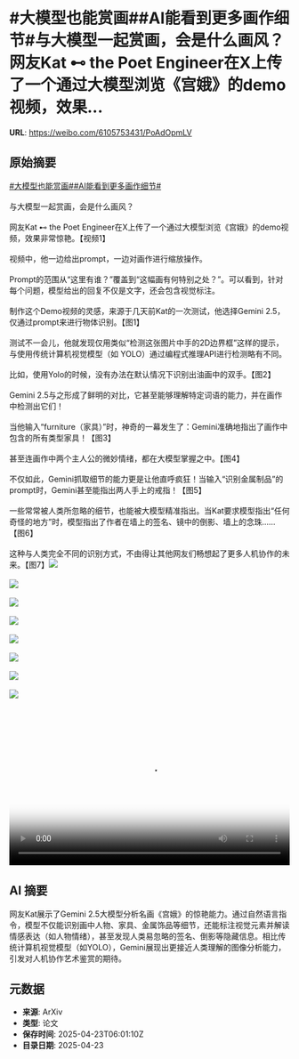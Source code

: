 # #大模型也能赏画##AI能看到更多画作细节#与大模型一起赏画，会是什么画风？网友Kat ⊷ the Poet Engineer在X上传了一个通过大模型浏览《宫娥》的demo视频，效果...

**URL**: https://weibo.com/6105753431/PoAdOpmLV

## 原始摘要

<a href="https://m.weibo.cn/search?containerid=231522type%3D1%26t%3D10%26q%3D%23%E5%A4%A7%E6%A8%A1%E5%9E%8B%E4%B9%9F%E8%83%BD%E8%B5%8F%E7%94%BB%23&amp;extparam=%23%E5%A4%A7%E6%A8%A1%E5%9E%8B%E4%B9%9F%E8%83%BD%E8%B5%8F%E7%94%BB%23" data-hide=""><span class="surl-text">#大模型也能赏画#</span></a><a href="https://m.weibo.cn/search?containerid=231522type%3D1%26t%3D10%26q%3D%23AI%E8%83%BD%E7%9C%8B%E5%88%B0%E6%9B%B4%E5%A4%9A%E7%94%BB%E4%BD%9C%E7%BB%86%E8%8A%82%23&amp;extparam=%23AI%E8%83%BD%E7%9C%8B%E5%88%B0%E6%9B%B4%E5%A4%9A%E7%94%BB%E4%BD%9C%E7%BB%86%E8%8A%82%23" data-hide=""><span class="surl-text">#AI能看到更多画作细节#</span></a><br><br>与大模型一起赏画，会是什么画风？<br><br>网友Kat ⊷ the Poet Engineer在X上传了一个通过大模型浏览《宫娥》的demo视频，效果非常惊艳。【视频1】<br><br>视频中，他一边给出prompt，一边对画作进行缩放操作。<br><br>Prompt的范围从“这里有谁？”覆盖到“这幅画有何特别之处？”。可以看到，针对每个问题，模型给出的回复不仅是文字，还会包含视觉标注。<br><br>制作这个Demo视频的灵感，来源于几天前Kat的一次测试，他选择Gemini 2.5，仅通过prompt来进行物体识别。【图1】<br><br>测试不一会儿，他就发现仅用类似“检测这张图片中手的2D边界框”这样的提示，与使用传统计算机视觉模型（如 YOLO）通过编程式推理API进行检测略有不同。<br><br>比如，使用Yolo的时候，没有办法在默认情况下识别出油画中的双手。【图2】<br><br>Gemini 2.5与之形成了鲜明的对比，它甚至能够理解特定词语的能力，并在画作中检测出它们！<br><br>当他输入“furniture（家具）”时，神奇的一幕发生了：Gemini准确地指出了画作中包含的所有类型家具！【图3】<br><br>甚至连画作中两个主人公的微妙情绪，都在大模型掌握之中。【图4】<br><br>不仅如此，Gemini抓取细节的能力更是让他直呼疯狂！当输入“识别金属制品”的prompt时，Gemini甚至能指出两人手上的戒指！【图5】<br><br>一些常常被人类所忽略的细节，也能被大模型精准指出。当Kat要求模型指出“任何奇怪的地方”时，模型指出了作者在墙上的签名、镜中的倒影、墙上的念珠……【图6】<br><br>这种与人类完全不同的识别方式，不由得让其他网友们畅想起了更多人机协作的未来。【图7】<img style="" src="https://tvax2.sinaimg.cn/large/006Fd7o3ly1i0qp41do5rj317m0u0t9v.jpg" referrerpolicy="no-referrer"><br><br><img style="" src="https://tvax2.sinaimg.cn/large/006Fd7o3gy1i0qozrhydbj30wi1iqhdt.jpg" referrerpolicy="no-referrer"><br><br><img style="" src="https://tvax2.sinaimg.cn/large/006Fd7o3gy1i0qozzw73xj30wc07yn0o.jpg" referrerpolicy="no-referrer"><br><br><img style="" src="https://tvax2.sinaimg.cn/large/006Fd7o3gy1i0qp11q2m8j30ks0sg16j.jpg" referrerpolicy="no-referrer"><br><br><img style="" src="https://tvax1.sinaimg.cn/large/006Fd7o3gy1i0qp1dih8nj30ks0sgan4.jpg" referrerpolicy="no-referrer"><br><br><img style="" src="https://tvax3.sinaimg.cn/large/006Fd7o3gy1i0qp1pgy1lj30ks0sgdt8.jpg" referrerpolicy="no-referrer"><br><br><img style="" src="https://tvax1.sinaimg.cn/large/006Fd7o3gy1i0qp1xny5vj30ks0sgdu8.jpg" referrerpolicy="no-referrer"><br><br><img style="" src="https://tvax4.sinaimg.cn/large/006Fd7o3gy1i0qp29wcepj30w21c81gs.jpg" referrerpolicy="no-referrer"><br><br><br clear="both"><div style="clear: both"></div><video controls="controls" poster="https://tvax4.sinaimg.cn/orj480/006Fd7o3ly1i0qp40w0zwj317m0u0gnn.jpg" style="width: 100%"><source src="https://f.video.weibocdn.com/o0/LHgxoK6Rlx08nHbYONZC010412009yxd0E010.mp4?label=mp4_720p&amp;template=1044x720.25.0&amp;ori=0&amp;ps=1CwnkDw1GXwCQx&amp;Expires=1745391656&amp;ssig=uvbewfBqtU&amp;KID=unistore,video"><source src="https://f.video.weibocdn.com/o0/Oyrtmmqilx08nHbYf5ZK010412005EBV0E010.mp4?label=mp4_hd&amp;template=696x480.25.0&amp;ori=0&amp;ps=1CwnkDw1GXwCQx&amp;Expires=1745391656&amp;ssig=4W3%2BeB4zHA&amp;KID=unistore,video"><source src="https://f.video.weibocdn.com/o0/NeIsY4pklx08nHbY7ny0010412003QDI0E010.mp4?label=mp4_ld&amp;template=520x360.25.0&amp;ori=0&amp;ps=1CwnkDw1GXwCQx&amp;Expires=1745391656&amp;ssig=eUfiWRsJxy&amp;KID=unistore,video"><p>视频无法显示，请前往<a href="https://video.weibo.com/show?fid=1034%3A5158589866901527" target="_blank" rel="noopener noreferrer">微博视频</a>观看。</p></video>

## AI 摘要

网友Kat展示了Gemini 2.5大模型分析名画《宫娥》的惊艳能力。通过自然语言指令，模型不仅能识别画中人物、家具、金属饰品等细节，还能标注视觉元素并解读情感表达（如人物情绪），甚至发现人类易忽略的签名、倒影等隐藏信息。相比传统计算机视觉模型（如YOLO），Gemini展现出更接近人类理解的图像分析能力，引发对人机协作艺术鉴赏的期待。

## 元数据

- **来源**: ArXiv
- **类型**: 论文
- **保存时间**: 2025-04-23T06:01:10Z
- **目录日期**: 2025-04-23
